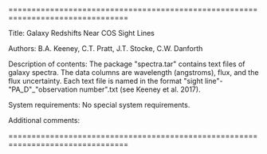 ================================================================================

Title: Galaxy Redshifts Near COS Sight Lines

Authors: B.A. Keeney, C.T. Pratt, J.T. Stocke, C.W. Danforth


Description of contents: The package "spectra.tar" contains text files of galaxy spectra. The data columns are wavelength (angstroms), flux, and the flux uncertainty. Each text file is named in the format "sight line"-"PA_D"_"observation number".txt (see Keeney et al. 2017).

System requirements: No special system requirements.

Additional comments: 

================================================================================
